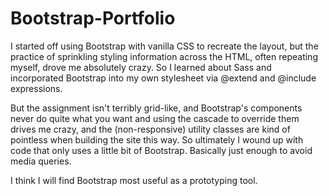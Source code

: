 # Bootstrap-Portfolio

I started off using Bootstrap with vanilla CSS to recreate the layout, but the practice of sprinkling styling information across the HTML, often repeating myself, drove me absolutely crazy. So I learned about Sass and incorporated Bootstrap into my own stylesheet via @extend and @include expressions.

But the assignment isn't terribly grid-like, and Bootstrap's components never do quite what you want and using the cascade to override them drives me crazy, and the (non-responsive) utility classes are kind of pointless when building the site this way. So ultimately I wound up with code that only uses a little bit of Bootstrap. Basically just enough to avoid media queries.

 I think I will find Bootstrap most useful as a prototyping tool.